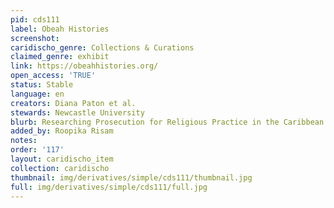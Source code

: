 ```yaml
---
pid: cds111
label: Obeah Histories
screenshot: 
caridischo_genre: Collections & Curations
claimed_genre: exhibit
link: https://obeahhistories.org/
open_access: 'TRUE'
status: Stable
language: en
creators: Diana Paton et al.
stewards: Newcastle University
blurb: Researching Prosecution for Religious Practice in the Caribbean
added_by: Roopika Risam
notes: 
order: '117'
layout: caridischo_item
collection: caridischo
thumbnail: img/derivatives/simple/cds111/thumbnail.jpg
full: img/derivatives/simple/cds111/full.jpg
---
```

